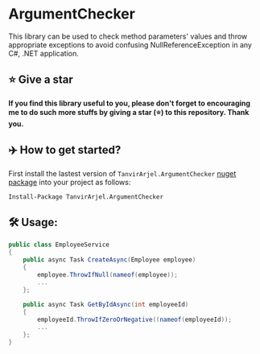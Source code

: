 # ArgumentChecker
This library can be used to check method parameters' values and throw appropriate exceptions to avoid confusing NullReferenceException in any C#, .NET application.

 ## ⭐ Give a star
   
   **If you find this library useful to you, please don't forget to encouraging me to do such more stuffs by giving a star (⭐) to this repository. Thank you.**
   
   ## ✈️ How to get started?

First install the lastest version of `TanvirArjel.ArgumentChecker` [nuget package](https://www.nuget.org/packages/TanvirArjel.ArgumentChecker) into your project as follows:
 
    Install-Package TanvirArjel.ArgumentChecker
    
 ## 🛠️ Usage:

```C#
public class EmployeeService
{
    public async Task CreateAsync(Employee employee)
    {
        employee.ThrowIfNull(nameof(employee));
        ...
    };
    
    public async Task GetByIdAsync(int employeeId)
    {
        employeeId.ThrowIfZeroOrNegative((nameof(employeeId));
        ...
    };
}
```
